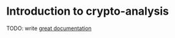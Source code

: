 # Introduction to crypto-analysis

TODO: write [great documentation](http://jacobian.org/writing/what-to-write/)
